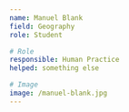 ```yaml
---
name: Manuel Blank
field: Geography 
role: Student

# Role
responsible: Human Practice 
helped: something else

# Image
image: /manuel-blank.jpg
---
```

